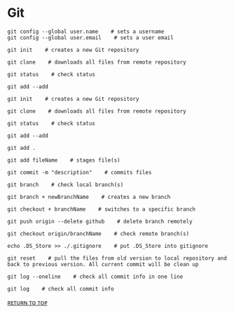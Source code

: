 # Git
  
```
git config --global user.name    # sets a username
git config --global user.email    # sets a user email
```
```
git init    # creates a new Git repository
```
```
git clone    # downloads all files from remote repository
```
```
git status    # check status
```
```
git add --add
```
```
git init    # creates a new Git repository
```
```
git clone    # downloads all files from remote repository
```
```
git status    # check status
```
```
git add --add
```
```
git add .
```
```
git add fileName    # stages file(s)
```
```
git commit -m "description"    # commits files
```
```
git branch    # check local branch(s)
```
```
git branch + newBranchName    # creates a new branch
```
```
git checkout + branchName    # switches to a specific branch
```
```
git push origin --delete github    # delete branch remotely
```
```
git checkout origin/branchName    # check remote branch(s)
```
```
echo .DS_Store >> ./.gitignore    # put .DS_Store into gitignore
```
```
git reset    # pull the files from old version to local repository and back to previous version. All current commit will be clean up
```

```
git log --oneline    # check all commit info in one line
```
```
git log    # check all commit info
```
[ʀᴇᴛᴜʀɴ ᴛᴏ ᴛᴏᴩ](#top)

